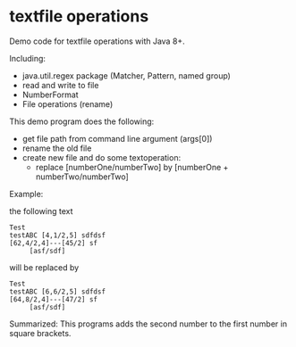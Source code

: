 # textfile operations

Demo code for textfile operations with Java 8+.

Including:
* java.util.regex package (Matcher, Pattern, named group)
* read and write to file
* NumberFormat
* File operations (rename)

This demo program does the following:
* get file path from command line argument (args[0])
* rename the old file
* create new file and do some textoperation:
    * replace [numberOne/numberTwo] by [numberOne + numberTwo/numberTwo]

Example:

the following text

```
Test
testABC [4,1/2,5] sdfdsf
[62,4/2,4]---[45/2] sf
     [asf/sdf]
```

will be replaced by

```
Test
testABC [6,6/2,5] sdfdsf
[64,8/2,4]---[47/2] sf
     [asf/sdf]
```

Summarized: This programs adds the second number to the first number in square brackets.